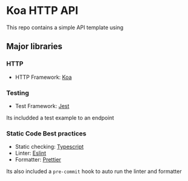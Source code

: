 # Koa HTTP API

This repo contains a simple API template using
## Major libraries

### HTTP
- HTTP Framework: [Koa](https://github.com/koajs/koa)

### Testing
- Test Framework: [Jest](https://jestjs.io/)

Its includded a test example to an endpoint
### Static Code Best practices
- Static checking: [Typescript](https://www.typescriptlang.org/)
- Linter: [Eslint](https://eslint.org/)
- Formatter: [Prettier](https://prettier.io/)

Its also included a `pre-commit` hook to auto run the linter and formatter
